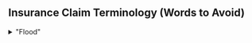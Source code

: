 ## Insurance Claim Terminology (Words to Avoid)

<details>
  <Summary>"Flood"</Summary>

   <p align="center">
   <a href="https://x.com/Sassafrass_84/status/1844109904447144180">View source tweet</a>
   </p>

   <p align="center">
   <img src="./images/insurance_dos_donts.jpeg" alt="Insurance Dos and Don'ts">
   </p>

</details>
